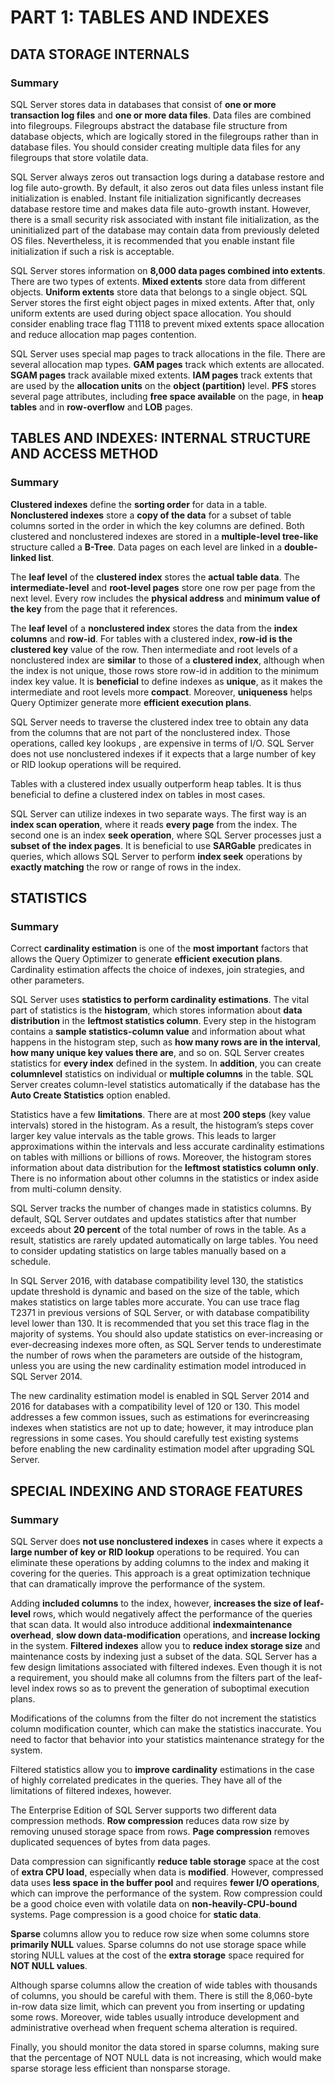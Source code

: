 # **PART 1: TABLES AND INDEXES** #
## **DATA STORAGE INTERNALS** ##
### **Summary** ###

SQL Server stores data in databases that consist of **one or more transaction log files** and **one or more data files**. Data files are combined into filegroups. Filegroups abstract the database file structure from database objects, which are logically stored in the filegroups rather than in database files. You should consider creating multiple data files for any filegroups that store volatile data.
       
SQL Server always zeros out transaction logs during a database restore and log file auto-growth. By default, it also zeros out data files unless instant file initialization is enabled. Instant file initialization significantly decreases database restore time and makes data file auto-growth instant. However, there is a small security risk associated with instant file initialization, as the uninitialized part of the database may contain data from previously deleted OS files. Nevertheless, it is recommended that you enable instant file initialization if such a risk is acceptable.   
    
SQL Server stores information on **8,000 data pages combined into extents**. There are two types of extents. **Mixed extents** store data from different objects. **Uniform extents** store data that belongs to a single object. SQL Server stores the first eight object pages in mixed extents. After that, only uniform extents are used during object space allocation. You should consider enabling trace flag T1118 to prevent mixed extents space allocation and reduce allocation map pages contention.   
    
SQL Server uses special map pages to track allocations in the file. There are several allocation map types. **GAM pages** track which extents are allocated. **SGAM pages** track available mixed extents. **IAM pages** track extents that are used by the **allocation units** on the **object (partition)** level. **PFS** stores several page attributes, including **free space available** on the page, in **heap tables** and in **row-overflow** and **LOB** pages.

## **TABLES AND INDEXES: INTERNAL STRUCTURE AND ACCESS METHOD** ##
### **Summary** ###

**Clustered indexes** define the **sorting order** for data in a table. **Nonclustered indexes** store a **copy of the data** for a subset of table columns sorted in the order in which the key columns are defined. Both clustered and nonclustered indexes are stored in a **multiple-level tree-like** structure called a **B-Tree**. Data pages on each level are linked in a **double-linked list**.

The **leaf level** of the **clustered index** stores the **actual table data**. The **intermediate-level** and **root-level pages** store one row per page from the next level. Every row includes the **physical address** and **minimum value of the key** from the page that it references.

The **leaf level** of a **nonclustered index** stores the data from the **index columns** and **row-id**. For tables with a clustered index, **row-id is the clustered key** value of the row. Then intermediate and root levels of a nonclustered index are **similar** to those of a **clustered index**, although when the index is not unique, those rows store row-id in addition to the minimum index key value. It is **beneficial** to define indexes as **unique**, as it makes the intermediate and root levels more **compact**. Moreover, **uniqueness** helps Query Optimizer generate more **efficient execution plans**.

SQL Server needs to traverse the clustered index tree to obtain any data from the columns that are not part of the nonclustered index. Those operations, called key lookups , are expensive in terms of I/O. SQL Server does not use nonclustered indexes if it expects that a large number of key or RID lookup operations will be required.  

Tables with a clustered index usually outperform heap tables. It is thus beneficial to define a clustered index on tables in most cases.

SQL Server can utilize indexes in two separate ways. The first way is an **index scan operation**, where it reads **every page** from the index. The second one is an index **seek operation**, where SQL Server processes just a **subset of the index pages**. It is beneficial to use **SARGable** predicates in queries, which allows SQL Server to perform **index seek** operations by **exactly matching** the row or range of rows in the index.  

## **STATISTICS** ##
### **Summary** ###

Correct **cardinality estimation** is one of the **most important** factors that allows the Query Optimizer to generate **efficient execution plans**. Cardinality estimation affects the choice of indexes, join strategies, and other parameters.  

SQL Server uses **statistics to perform cardinality estimations**. The vital part of statistics is the **histogram**, which stores information about **data distribution** in the **leftmost statistics column**. Every step in the histogram contains a **sample statistics-column value** and information about what happens in the histogram step, such as **how many rows are in the interval**, **how many unique key values there are**, and so on. SQL Server creates statistics for **every index** defined in the system. In **addition**, you can create **columnlevel** statistics on individual or **multiple columns** in the table. SQL Server creates column-level statistics automatically if the database has the **Auto Create Statistics** option enabled.

Statistics have a few **limitations**. There are at most **200 steps** (key value intervals) stored in the histogram. As a result, the histogram’s steps cover larger key value intervals as the table grows. This leads to larger approximations within the intervals and less accurate cardinality estimations on tables with millions or billions of rows. Moreover, the histogram stores information about data distribution for the **leftmost statistics column only**. There is no information about other columns in the statistics or index aside from multi-column density.  

SQL Server tracks the number of changes made in statistics columns. By default, SQL Server outdates and updates statistics after that number exceeds about **20 percent** of the total number of rows in the table. As a result, statistics are rarely updated automatically on large tables. You need to consider updating statistics on large tables manually based on a schedule.  

In SQL Server 2016, with database compatibility level 130, the statistics update threshold is dynamic and based on the size of the table, which makes statistics on large tables more accurate. You can use trace flag T2371 in previous versions of SQL Server, or with database compatibility level lower than 130. It is recommended that you set this trace flag in the majority of systems. 
You should also update statistics on ever-increasing or ever-decreasing indexes more often, as SQL Server tends to underestimate the number of rows when the parameters are outside of the histogram, unless you are using the new cardinality estimation model introduced in SQL Server 2014.  

The new cardinality estimation model is enabled in SQL Server 2014 and 2016 for databases with a compatibility level of 120 or 130. This model addresses a few common issues, such as estimations for everincreasing indexes when statistics are not up to date; however, it may introduce plan regressions in some cases. You should carefully test existing systems before enabling the new cardinality estimation model after upgrading SQL Server.  

## **SPECIAL INDEXING AND STORAGE FEATURES** ##
### **Summary** ##

SQL Server does **not use nonclustered indexes** in cases where it expects a **large number of key or RID lookup** operations to be required. You can eliminate these operations by adding columns to the index and making it covering for the queries. This approach is a great optimization technique that can dramatically improve the performance of the system.

Adding **included columns** to the index, however, **increases the size of leaf-level** rows, which would negatively affect the performance of the queries that scan data. It would also introduce additional **indexmaintenance overhead**, **slow down data-modification** operations, and **increase locking** in the system. **Filtered indexes** allow you to **reduce index storage size** and maintenance costs by indexing just a subset of the data. SQL Server has a few design limitations associated with filtered indexes. Even though it is not a requirement, you should make all columns from the filters part of the leaf-level index rows so as to prevent the generation of suboptimal execution plans.

Modifications of the columns from the filter do not increment the statistics column modification counter, which can make the statistics inaccurate. You need to factor that behavior into your statistics maintenance strategy for the system.

Filtered statistics allow you to **improve cardinality** estimations in the case of highly correlated predicates in the queries. They have all of the limitations of filtered indexes, however.  

The Enterprise Edition of SQL Server supports two different data compression methods. **Row compression** reduces data row size by removing unused storage space from rows. **Page compression** removes duplicated sequences of bytes from data pages.

Data compression can significantly **reduce table storage** space at the cost of **extra CPU load**, especially when data is **modified**. However, compressed data uses **less space in the buffer pool** and requires **fewer I/O operations**, which can improve the performance of the system. Row compression could be a good choice even with volatile data on **non-heavily-CPU-bound** systems. Page compression is a good choice for **static data**.  

**Sparse** columns allow you to reduce row size when some columns store **primarily NULL** values. Sparse columns do not use storage space while storing NULL values at the cost of the **extra storage** space required for **NOT NULL values**.

Although sparse columns allow the creation of wide tables with thousands of columns, you should be careful with them. There is still the 8,060-byte in-row data size limit, which can prevent you from inserting or updating some rows. Moreover, wide tables usually introduce development and administrative overhead when frequent schema alteration is required.

Finally, you should monitor the data stored in sparse columns, making sure that the percentage of NOT NULL data is not increasing, which would make sparse storage less efficient than nonsparse storage.
